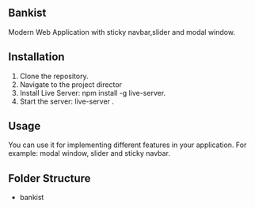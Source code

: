 ## Bankist

Modern Web Application with sticky navbar,slider and modal window.

## Installation

1. Clone the repository.
2. Navigate to the project director
3. Install Live Server: npm install -g live-server.
4. Start the server: live-server .

## Usage

You can use it for implementing different features in your application. For example: modal window, slider and sticky navbar.

## Folder Structure

- bankist
